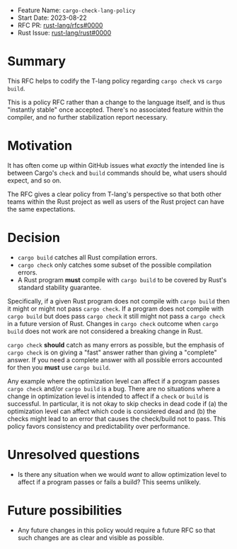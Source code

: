 - Feature Name: `cargo-check-lang-policy`
- Start Date: 2023-08-22
- RFC PR: [rust-lang/rfcs#0000](https://github.com/rust-lang/rfcs/pull/0000)
- Rust Issue: [rust-lang/rust#0000](https://github.com/rust-lang/rust/issues/0000)

# Summary
[summary]: #summary

This RFC helps to codify the T-lang policy regarding `cargo check` vs `cargo build`.

This is a policy RFC rather than a change to the language itself, and is thus "instantly stable" once accepted. There's no associated feature within the compiler, and no further stabilization report necessary.

# Motivation
[motivation]: #motivation

It has often come up within GitHub issues what *exactly* the intended line is between Cargo's `check` and `build` commands should be, what users should expect, and so on.

The RFC gives a clear policy from T-lang's perspective so that both other teams within the Rust project as well as users of the Rust project can have the same expectations.

# Decision
[decision]: #decision

* `cargo build` catches all Rust compilation errors.
* `cargo check` only catches some subset of the possible compilation errors.
* A Rust program **must** compile with `cargo build` to be covered by Rust's standard stability guarantee.

Specifically, if a given Rust program does not compile with `cargo build` then it might or might not pass `cargo check`. If a program does not compile with `cargo build` but does pass `cargo check` it still might not pass a `cargo check` in a future version of Rust. Changes in `cargo check` outcome when `cargo build` does not work are not considered a breaking change in Rust.

`cargo check` **should** catch as many errors as possible, but the emphasis of `cargo check` is on giving a "fast" answer rather than giving a "complete" answer. If you need a complete answer with all possible errors accounted for then you **must** use `cargo build`.

Any example where the optimization level can affect if a program passes `cargo check` and/or `cargo build` is a bug. There are no situations where a change in optimization level is intended to affect if a `check` or `build` is successful.
In particular, it is not okay to skip checks in dead code if (a) the optimization level can affect which code is considered dead and (b) the checks might lead to an error that causes the check/build not to pass.
This policy favors consistency and predictability over performance.

# Unresolved questions
[unresolved-questions]: #unresolved-questions

* Is there any situation when we would *want* to allow optimization level to affect if a program passes or fails a build? This seems unlikely.

# Future possibilities
[future-possibilities]: #future-possibilities

* Any future changes in this policy would require a future RFC so that such changes are as clear and visible as possible.
